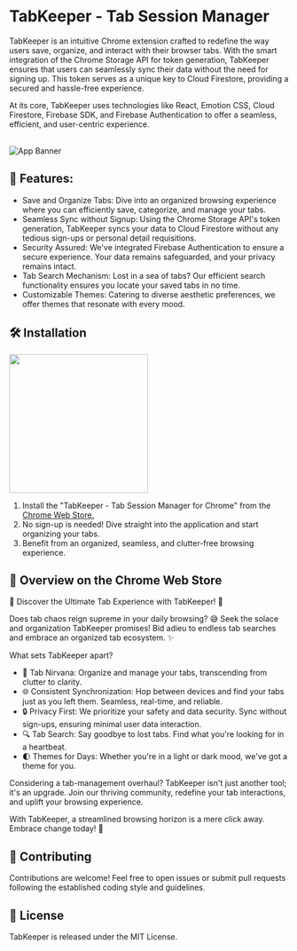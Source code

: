 # TabKeeper - Tab Session Manager

TabKeeper is an intuitive Chrome extension crafted to redefine the way users save, organize, and interact with their browser tabs. With the smart integration of the Chrome Storage API for token generation, TabKeeper ensures that users can seamlessly sync their data without the need for signing up. This token serves as a unique key to Cloud Firestore, providing a secured and hassle-free experience.

At its core, TabKeeper uses technologies like React, Emotion CSS, Cloud Firestore, Firebase SDK, and Firebase Authentication to offer a seamless, efficient, and user-centric experience.<br><br>

![App Banner](https://github.com/justinegeo96/tab-keeper-react-chrome-extension/blob/main/store-assets/screenshots/screenshot-1.png?raw=true)

## 🌱 Features:

- Save and Organize Tabs: Dive into an organized browsing experience where you can efficiently save, categorize, and manage your tabs.
- Seamless Sync without Signup: Using the Chrome Storage API's token generation, TabKeeper syncs your data to Cloud Firestore without any tedious sign-ups or personal detail requisitions.
- Security Assured: We've integrated Firebase Authentication to ensure a secure experience. Your data remains safeguarded, and your privacy remains intact.
- Tab Search Mechanism: Lost in a sea of tabs? Our efficient search functionality ensures you locate your saved tabs in no time.
- Customizable Themes: Catering to diverse aesthetic preferences, we offer themes that resonate with every mood.

## 🛠️ Installation

<a href="https://chrome.google.com/webstore/detail/tabkeeper-tab-session-man/gpibgniomobngodpnikhheifblbpbbah"><img src="https://github.com/justinegeo96/tab-keeper-react-chrome-extension/blob/main/store-assets/banners/chrome_web_store_download_button.png" width="250"></a>

1. Install the "TabKeeper - Tab Session Manager for Chrome" from the [Chrome Web Store.](https://chrome.google.com/webstore/detail/tabkeeper-tab-session-manager-for-chrome/gpibgniomobngodpnikhheifblbpbbah)
2. No sign-up is needed! Dive straight into the application and start organizing your tabs.
3. Benefit from an organized, seamless, and clutter-free browsing experience.

## 📝 Overview on the Chrome Web Store

🌟 Discover the Ultimate Tab Experience with TabKeeper! 🌟

Does tab chaos reign supreme in your daily browsing? 😅 Seek the solace and organization TabKeeper promises! Bid adieu to endless tab searches and embrace an organized tab ecosystem. ✨

What sets TabKeeper apart?

- 🔖 Tab Nirvana: Organize and manage your tabs, transcending from clutter to clarity.
- 🌐 Consistent Synchronization: Hop between devices and find your tabs just as you left them. Seamless, real-time, and reliable.
- 🔒 Privacy First: We prioritize your safety and data security. Sync without sign-ups, ensuring minimal user data interaction.
- 🔍 Tab Search: Say goodbye to lost tabs. Find what you're looking for in a heartbeat.
- 🌓 Themes for Days: Whether you're in a light or dark mood, we've got a theme for you.

Considering a tab-management overhaul? TabKeeper isn't just another tool; it's an upgrade. Join our thriving community, redefine your tab interactions, and uplift your browsing experience.

With TabKeeper, a streamlined browsing horizon is a mere click away. Embrace change today! 🎉

## 🙌 Contributing

Contributions are welcome! Feel free to open issues or submit pull requests following the established coding style and guidelines.

## 🔐 License

TabKeeper is released under the MIT License.
